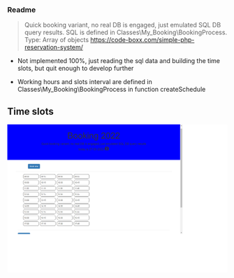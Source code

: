### Readme
>  Quick booking variant, no real DB is engaged, just emulated SQL DB query results. SQL is defined in Classes\My_Booking\BookingProcess. Type: Array of objects
>  https://code-boxx.com/simple-php-reservation-system/

- <p> Not implemented 100%, just reading the sql data and building the time slots, but quit enough to develop further</p>
- <p> Working hours and slots interval are defined in Classes\My_Booking\BookingProcess in function createSchedule</p>

## Time slots

![Screenshot](images/Screenshots/1.png)